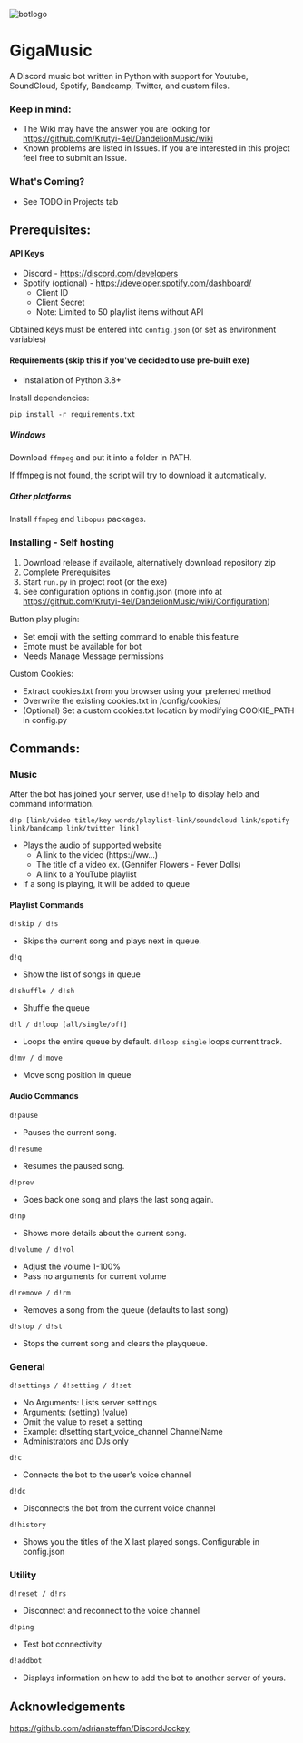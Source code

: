 ![botlogo](https://github.com/WhiteHodok/GigaMusic/assets/39564937/43877767-8f35-4c8b-bc3d-753ebc6bdd6f)





# GigaMusic
A Discord music bot written in Python with support for Youtube, SoundCloud, Spotify, Bandcamp, Twitter, and custom files.

### Keep in mind:
* The Wiki may have the answer you are looking for https://github.com/Krutyi-4el/DandelionMusic/wiki
* Known problems are listed in Issues. If you are interested in this project feel free to submit an Issue.


<h3>What's Coming?</h1>

  - See TODO in Projects tab

## Prerequisites:

#### API Keys
* Discord - https://discord.com/developers
* Spotify (optional) - https://developer.spotify.com/dashboard/
  - Client ID
  - Client Secret
  - Note: Limited to 50 playlist items without API

Obtained keys must be entered into ```config.json``` (or set as environment variables)

#### Requirements (skip this if you've decided to use pre-built exe)

* Installation of Python 3.8+

Install dependencies:
```
pip install -r requirements.txt
```

##### Windows
Download `ffmpeg` and put it into a folder in PATH.

If ffmpeg is not found, the script will try to download it automatically.
##### Other platforms
Install `ffmpeg` and `libopus` packages.

### Installing - Self hosting

1. Download release if available, alternatively download repository zip
2. Complete Prerequisites
3. Start ```run.py``` in project root (or the exe)
4. See configuration options in config.json (more info at https://github.com/Krutyi-4el/DandelionMusic/wiki/Configuration)

Button play plugin:
* Set emoji with the setting command to enable this feature
* Emote must be available for bot
* Needs Manage Message permissions

Custom Cookies:
* Extract cookies.txt from you browser using your preferred method
* Overwrite the existing cookies.txt in /config/cookies/
* (Optional) Set a custom cookies.txt location by modifying COOKIE_PATH in config.py


## Commands:

### Music

After the bot has joined your server, use ```d!help``` to display help and command information.


```
d!p [link/video title/key words/playlist-link/soundcloud link/spotify link/bandcamp link/twitter link]
```

* Plays the audio of supported website
    - A link to the video (https://ww...)
    - The title of a video ex. (Gennifer Flowers - Fever Dolls)
    - A link to a YouTube playlist
* If a song is playing, it will be added to queue

#### Playlist Commands

```
d!skip / d!s
```

* Skips the current song and plays next in queue.

```
d!q
```

* Show the list of songs in queue

```
d!shuffle / d!sh
```

* Shuffle the queue

```
d!l / d!loop [all/single/off]
```

* Loops the entire queue by default. `d!loop single` loops current track.

```
d!mv / d!move
```

* Move song position in queue

#### Audio Commands

```
d!pause
```

* Pauses the current song.

```
d!resume
```

* Resumes the paused song.

```
d!prev
```

* Goes back one song and plays the last song again.

```
d!np
```

* Shows more details about the current song.

```
d!volume / d!vol
```

* Adjust the volume 1-100%
* Pass no arguments for current volume

```
d!remove / d!rm
```

* Removes a song from the queue (defaults to last song)

```
d!stop / d!st
```
* Stops the current song and clears the playqueue.


### General

```
d!settings / d!setting / d!set
```
* No Arguments: Lists server settings
* Arguments: (setting) (value)
* Omit the value to reset a setting
* Example: d!setting start_voice_channel ChannelName
* Administrators and DJs only

```
d!c
```

* Connects the bot to the user's voice channel

```
d!dc
```

* Disconnects the bot from the current voice channel

```
d!history
```
* Shows you the titles of the X last played songs. Configurable in config.json


### Utility

```
d!reset / d!rs
```

* Disconnect and reconnect to the voice channel

```
d!ping
```

* Test bot connectivity

```
d!addbot
```

* Displays information on how to add the bot to another server of yours.




## Acknowledgements

https://github.com/adriansteffan/DiscordJockey
